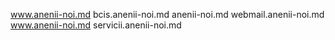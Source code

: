 www.anenii-noi.md
bcis.anenii-noi.md
anenii-noi.md
webmail.anenii-noi.md
www.anenii-noi.md
servicii.anenii-noi.md
